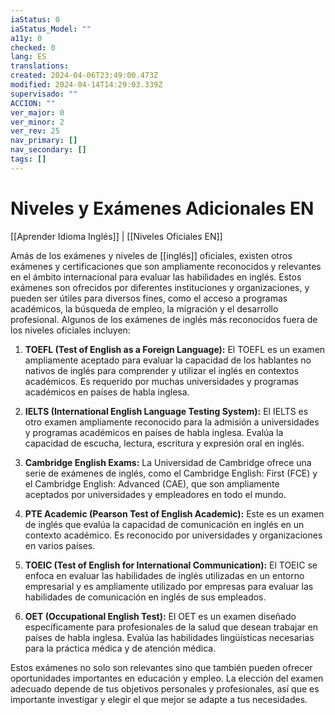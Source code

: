 ```yaml
---
iaStatus: 0
iaStatus_Model: ""
a11y: 0
checked: 0
lang: ES
translations: 
created: 2024-04-06T23:49:00.473Z
modified: 2024-04-14T14:29:03.339Z
supervisado: ""
ACCION: ""
ver_major: 0
ver_minor: 2
ver_rev: 25
nav_primary: []
nav_secondary: []
tags: []
---
```

# Niveles y Exámenes Adicionales EN

[[Aprender Idioma Inglés]] | [[Niveles Oficiales EN]]

Amás de los exámenes y niveles de [[inglés]] oficiales, existen otros exámenes y certificaciones que son ampliamente reconocidos y relevantes en el ámbito internacional para evaluar las habilidades en inglés. Estos exámenes son ofrecidos por diferentes instituciones y organizaciones, y pueden ser útiles para diversos fines, como el acceso a programas académicos, la búsqueda de empleo, la migración y el desarrollo profesional. Algunos de los exámenes de inglés más reconocidos fuera de los niveles oficiales incluyen:

1. **TOEFL (Test of English as a Foreign Language):** El TOEFL es un examen ampliamente aceptado para evaluar la capacidad de los hablantes no nativos de inglés para comprender y utilizar el inglés en contextos académicos. Es requerido por muchas universidades y programas académicos en países de habla inglesa.
    
2. **IELTS (International English Language Testing System):** El IELTS es otro examen ampliamente reconocido para la admisión a universidades y programas académicos en países de habla inglesa. Evalúa la capacidad de escucha, lectura, escritura y expresión oral en inglés.
    
3. **Cambridge English Exams:** La Universidad de Cambridge ofrece una serie de exámenes de inglés, como el Cambridge English: First (FCE) y el Cambridge English: Advanced (CAE), que son ampliamente aceptados por universidades y empleadores en todo el mundo.
    
4. **PTE Academic (Pearson Test of English Academic):** Este es un examen de inglés que evalúa la capacidad de comunicación en inglés en un contexto académico. Es reconocido por universidades y organizaciones en varios países.
    
5. **TOEIC (Test of English for International Communication):** El TOEIC se enfoca en evaluar las habilidades de inglés utilizadas en un entorno empresarial y es ampliamente utilizado por empresas para evaluar las habilidades de comunicación en inglés de sus empleados.
    
6. **OET (Occupational English Test):** El OET es un examen diseñado específicamente para profesionales de la salud que desean trabajar en países de habla inglesa. Evalúa las habilidades lingüísticas necesarias para la práctica médica y de atención médica.
    

Estos exámenes no solo son relevantes sino que también pueden ofrecer oportunidades importantes en educación y empleo. La elección del examen adecuado depende de tus objetivos personales y profesionales, así que es importante investigar y elegir el que mejor se adapte a tus necesidades.
